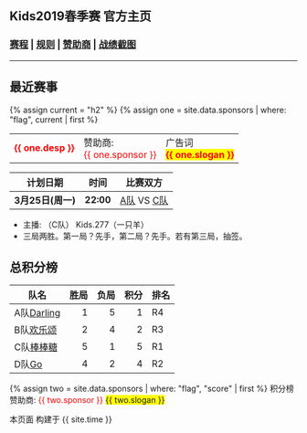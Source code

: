## Kids2019春季赛 官方主页
###  [赛程][sche] \| [规则][rule] \| [赞助商][spr] \| [战绩截图](https://m.weibo.cn/u/6852703787)
---

## 最近赛事


{% assign current = "h2" %}
{% assign one = site.data.sponsors | where: "flag", current | first %}
<table> 
   <tr>    
    <td> <b><font color="red">{{ one.desp }}</font></b> </td>
    <td> 赞助商:<br><font color="red">{{ one.sponsor }} </font></td>
      <td> 
         广告词<br>
         <b>
            <font color="red">
               <span style="background-color: yellow">{{ one.slogan }}</span>
            </font>
         </b> 
      </td>
   </tr>
</table>

|计划日期|时间|比赛双方|
|--------|------|----|
|**3月25日(周一)** | **22:00** | [A队][ta] VS [C队][tc] |

- 主播: （C队） Kids.277（一只羊）
- 三局两胜。第一局？先手，第二局？先手。若有第三局，抽签。

## 总积分榜

| 队名            |胜局 | 负局 |  积分 |排名
|-------------   | --: | --: | --: |---|
| A队[Darling][ta] | 1 | 5 | 1 | R4|
| B队[欢乐颂][tb]  | 2 | 4 | 2 | R3|
| C队[棒棒糖][tc]  | 5 | 1 | 5 | R1|
| D队[Go][td]      | 4 | 2 | 4 | R2|

{% assign two = site.data.sponsors | where: "flag", "score" | first %}
积分榜赞助商:<font color="red"> {{ two.sponsor }} </font>
  <span style="background-color: yellow"> {{ two.slogan }} </span>
            
[rule]: rule.md
[ta]: teama.md
[tb]: teamb.md
[tc]: teamc.md
[td]: teamd.md
[spr]: sponsor.md
[r0]: round0.md
[r1]: round1.md
[r2]: round2.md
[r3]: round3.md
[r4]: round4.md
[r5]: round5.md
[r6]: round6.md
[hero]: hero.md
[p1]: pos1.md
[p2]: pos2.md
[p3]: pos3.md
[p4]: pos4.md
[p5]: pos5.md
[sche]: schedule.md

本页面 构建于 {{ site.time }}

